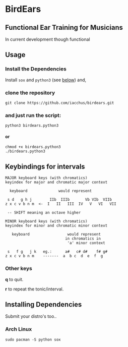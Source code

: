 # BirdEars 

## Functional Ear Training for Musicians

In current development though functional

## Usage 

### Install the Dependencies

Install `sox` and `python3` (see [below](https://github.com/iacchus/birdears#installing--dependencies)) and, 

### clone the repository 

```
git clone https://github.com/iacchus/birdears.git
```

### and just run the script:

```
python3 birdears.python3
```

#### or

```
chmod +x birdears.python3
./birdears.python3
```

## Keybindings for intervals

```
MAJOR keyboard keys (with chromatics)
keyindex for major and chromatic major context

  keyboard              would represent

 s d   g h j        IIb  IIIb       Vb VIb  VIIb
z x c v b n m  <-  I   II   III  IV   V   VI   VII

 -- SHIFT meaning an octave higher

MINOR keyboard keys (with chromatics)
keyindex for minor and chromatic minor context

   keyboard                 would represent
                           in chromatics in
                            'a' minor context

 s   f g   j k   eg.:      a#   c# d#    f# g#
z x c v b n m    -------  a  b c  d  e  f  g
```

### Other keys

**q** to quit.

**r** to repeat the tonic/interval.

## Installing  Dependencies

Submit your distro's too..

### Arch Linux

```
sudo pacman -S python sox
```
